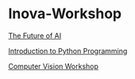 # Inova-Workshop

[The Future of AI](https://docs.google.com/presentation/d/1rIXFL5gGUdFrtbHS2ms_FNxgsAEUdogNzwyqpp6sjdg/edit#slide=id.p)

[Introduction to Python Programming](https://colab.research.google.com/drive/1QsYLFZTuKdon-ExRVQAcS7pnmJyXEoQZ#scrollTo=6JBkjC62yydW)

[Computer Vision Workshop](https://colab.research.google.com/drive/1_3TQofQrVwe4yHzYV9Z2YpCzr1WghtQU)